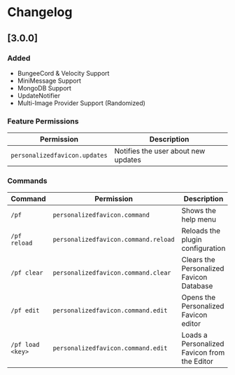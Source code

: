 # Changelog

## [3.0.0]

### Added
- BungeeCord & Velocity Support
- MiniMessage Support
- MongoDB Support
- UpdateNotifier
- Multi-Image Provider Support (Randomized)

### Feature Permissions
| Permission                    | Description                                  |
|-------------------------------|----------------------------------------------|
| `personalizedfavicon.updates` | Notifies the user about new updates          |


### Commands
| Command | Permission | Description                                  |
| ------- | ---------- |----------------------------------------------|
| `/pf` | `personalizedfavicon.command` | Shows the help menu                          |
| `/pf reload` | `personalizedfavicon.command.reload` | Reloads the plugin configuration             |
|`/pf clear` | `personalizedfavicon.command.clear` | Clears the Personalized Favicon Database     |
| `/pf edit` | `personalizedfavicon.command.edit` | Opens the Personalized Favicon editor        |
| `/pf load <key>` | `personalizedfavicon.command.edit` | Loads a Personalized Favicon from the Editor |
